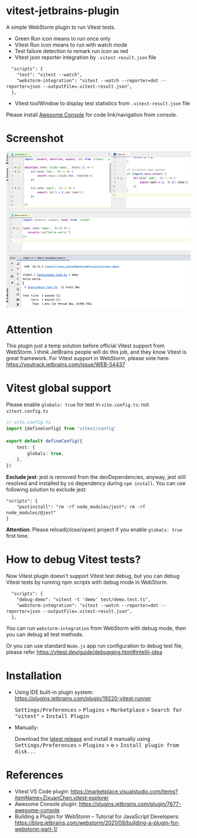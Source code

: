 # vitest-jetbrains-plugin

<!-- Plugin description -->
A simple WebStorm plugin to run Vitest tests.

* Green Run icon means to run once only
* Vitest Run icon means to run with watch mode
* Test failure detection to remark run icon as red
* Vitest json reporter integration by `.vitest-result.json` file

```
  "scripts": {
    "test": "vitest --watch",
    "webstorm-integration": "vitest --watch --reporter=dot --reporter=json --outputFile=.vitest-result.json",
  },
```

* Vitest toolWindow to display test statistics from `.vitest-result.json` file

Please install [Awesome Console](https://plugins.jetbrains.com/plugin/7677-awesome-console) for code link/navigation from console.

<!-- Plugin description end -->

# Screenshot

![Vitest](screenshot.png)

# Attention

This plugin just a temp solution before official Vitest support from WebStorm.
I think JetBrains people will do this job, and they know Vitest is great framework.
For Vitest support in WebStorm, please vote here: https://youtrack.jetbrains.com/issue/WEB-54437

# Vitest global support

Please enable `globals: true` for test in `vite.config.ts`: not `vitest.config.ts`

```typescript
// vite.config.ts
import {defineConfig} from 'vitest/config'

export default defineConfig({
    test: {
        globals: true,
    },
})
```
          
**Exclude jest**: jest is removed from the devDependencies, anyway, jest still resolved and installed by co dependency during `npm install`. 
You can use following solution to exclude jest: 

```
"scripts": {
    "postinstall": "rm -rf node_modules/jest*; rm -rf node_modules/@jest"
}
```

**Attention**: Please reload(close/open) project if you enable `globals: true` first time.

# How to debug Vitest tests?

Now Vitest plugin doesn't support Vitest test debug, but you can debug Vitest tests by running npm scripts with debug mode in WebStorm.

```
  "scripts": {
    "debug-demo": "vitest -t 'demo' test/demo.test.ts",
    "webstorm-integration": "vitest --watch --reporter=dot --reporter=json --outputFile=.vitest-result.json",
  },
```

You can run `webstorm-integration` from WebStorm with debug mode, then you can debug all test methods.

Or you can use standard `Node.js` app run configuration to debug test file, please refer https://vitest.dev/guide/debugging.html#intellij-idea

# Installation

- Using IDE built-in plugin system: https://plugins.jetbrains.com/plugin/19220-vitest-runner

  <kbd>Settings/Preferences</kbd> > <kbd>Plugins</kbd> > <kbd>Marketplace</kbd> > <kbd>Search for "vitest"</kbd> >
  <kbd>Install Plugin</kbd>

- Manually:

  Download the [latest release](https://github.com/linux-china/vitest-jetbrains-plugin/releases/latest) and install it manually using
  <kbd>Settings/Preferences</kbd> > <kbd>Plugins</kbd> > <kbd>⚙️</kbd> > <kbd>Install plugin from disk...</kbd>

# References

* Vitest VS Code plugin: https://marketplace.visualstudio.com/items?itemName=ZixuanChen.vitest-explorer
* Awesome Console plugin: https://plugins.jetbrains.com/plugin/7677-awesome-console
* Building a Plugin for WebStorm – Tutorial for JavaScript Developers: https://blog.jetbrains.com/webstorm/2021/09/building-a-plugin-for-webstorm-part-1/